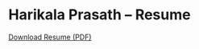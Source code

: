 # Harikala Prasath – Resume
[Download Resume (PDF)](https://github.com/your-username/resume/raw/main/HarikalaPrasath_Resume.pdf)
